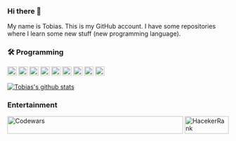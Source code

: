 ### Hi there 👋 
My name is Tobias. This is my GitHub account. I have some repositories where I learn some new stuff (new programming language).
### 🛠 Programming
<a href="https://www.python.org/" title="Python"><img src="https://github.com/tomchen/stack-icons/blob/master/logos/python.svg" alt="Python" width="21px" height="21px"></a>
<a href="https://www.java.com/en/" title="Java"><img src="https://github.com/tomchen/stack-icons/blob/master/logos/java.svg" alt="Java" width="21px" height="21px"></a>
<a href="https://www.mysql.com/" title="MySQL"><img src="https://github.com/tomchen/stack-icons/blob/master/logos/mysql.svg" alt="MySQL" width="21px" height="21px"></a>
<a href="https://jupyter.org/" title="Jupyter Notebook"><img src="https://github.com/tomchen/stack-icons/blob/master/logos/jupyter.svg" alt="Jupyter Notebook" width="21px" height="21px"></a>
<a href="https://www.jetbrains.com/pycharm/" title="Pycharm"><img src="https://github.com/tomchen/stack-icons/blob/master/logos/pycharm.svg" alt="Pycharm" width="21px" height="21px"></a>
<a href="https://code.visualstudio.com/" title="Visual Studio Code"><img src="https://github.com/tomchen/stack-icons/blob/master/logos/visual-studio-code.svg" alt="MySQL" width="21px" height="21px"></a>
<a href="https://developer.android.com/studio" title="Android Studio"><img src="https://github.com/tomchen/stack-icons/blob/master/logos/android-icon.svg" alt="Android Studio" width="21px" height="21px"></a>
<a href="https://www.arduino.cc/" title="Arduino"><img src="https://github.com/tomchen/stack-icons/blob/master/logos/arduino.svg" alt="Arduino" width="21px" height="21px"></a>
<a href="https://fastapi.tiangolo.com/" title="FastAPI"><img src="https://images.tute.io/tute/topic/FastAPI.png" alt="FastAPI" width="21px" height="21px"></a>



[![Tobias's github stats](https://github-readme-stats.vercel.app/api?username=tobiasaditya&count_private=true)](https://github.com/anuraghazra/github-readme-stats)

### Entertainment
<a href="https://www.codewars.com/users/obider" title="Codewars' badge"><img src="https://www.codewars.com/users/obider/badges/large" alt="Codewars" width="400px" height="40px"></a>
<a href="https://www.hackerrank.com/tobiasaditya" title="HackerRank"><img src="https://cdn.worldvectorlogo.com/logos/hackerrank.svg" alt="HacekerRank" width="100px" height="40px"></a> 
<!--
**tobiasaditya/tobiasaditya** is a ✨ _special_ ✨ repository because its `README.md` (this file) appears on your GitHub profile.

Here are some ideas to get you started:

- 🔭 I’m currently working on ...

- 👯 I’m looking to collaborate on ...
- 🤔 I’m looking for help with ...
- 💬 Ask me about ...
- 📫 How to reach me: ...
- 😄 Pronouns: ...
- ⚡ Fun fact: ...
-->
